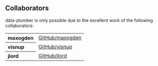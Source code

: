 ## Collaborators

data-plumber is only possible due to the excellent work of the following collaborators:

<table><tbody><tr><th align="left">maxogden</th><td><a href="https://github.com/maxogden">GitHub/maxogden</a></td></tr>
<tr><th align="left">visnup</th><td><a href="https://github.com/visnup">GitHub/visnup</a></td></tr>
<tr><th align="left">jlord</th><td><a href="https://github.com/jlord">GitHub/jlord</a></td></tr>
</tbody></table>
